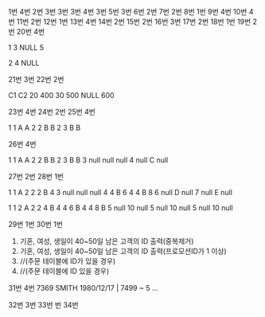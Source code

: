 1번 4번
2번 3번
3번 3번
4번 3번
5번 3번
6번 2번
7번 2번
8번 1번
9번 4번
10번 4번
11번 2번
12번 1번
13번 4번
14번 2번
15번 2번
16번 3번
17번 2번
18번 1번
19번 2번
20번 4번

1
3
NULL
5

2
4
NULL

21번 3번
22번 2번 

C1 C2
20 400
30 500
NULL 600

23번 4번
24번 2번
25번 4번

1 1 A A
2 2 B B
2 3 B B

26번 4번

1 1 A A
2 2 B B
2 3 B B
3 null null null
4 null C null

27번 2번
28번 1번

1 1 A 2
2 2 B 4
3 null null null
4 4 B 6
4 4 B 8
6 null D null
7 null E null

1 1 2 A
2 2 4 B
4 4 6 B
4 4 8 B
5 null 10 null
5 null 10 null
5 null 10 null

29번 1번
30번 1번

1) 기혼, 여성, 생일이 40~50일 남은 고객의 ID 출력(중복제거)
2) 기혼, 여성, 생일이 40~50일 남은 고객의 ID 출력(프로모션ID가 1 이상)
3)  //(주문 테이블에 ID가 있을 경우)
4) //(주문 테이블에 ID 있을 경우)

31번 4번
7369 SMITH 1980/12/17 | 7499 ~   5
...


32번 3번
33번 번
34번 
